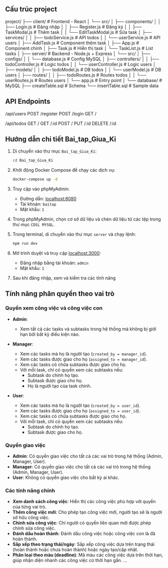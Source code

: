 ## Cấu trúc project

project/
├── client/                  # Frontend - React
│   └── src/
│       ├── components/
│       │   ├── Login.js     # Đăng nhập
│       │   ├── Register.js  # Đăng ký
│       │   ├── TaskModal.js # Thêm task
│       │   └── EditTaskModal.js # Sửa task
│       ├── services/
│       │   ├── todoService.js # API todos
│       │   └── userService.js # API users
│       ├── AddTask.js      # Component thêm task
│       ├── App.js          # Component chính
│       ├── Task.js         # Hiển thị task
│       └── TaskList.js     # List tasks
│
├── server/                  # Backend - Node.js + Express
│   └── src/
│       ├── configs/
│       │   └── database.js  # Config MySQL
│       ├── controllers/
│       │   ├── todoController.js # Logic todos
│       │   └── userController.js # Logic users
│       ├── models/
│       │   ├── todoModel.js # DB todos
│       │   └── userModel.js # DB users
│       ├── routes/
│       │   ├── todoRoutes.js # Routes todos
│       │   └── userRoutes.js # Routes users
│       └── app.js           # Entry point
│
└── database/               # MySQL
    ├── createTable.sql    # Schema
    └── insertTable.sql    # Sample data

## API Endpoints

   /api/users
     POST /register
     POST /login
     GET /
   
   /api/todos
     GET /
     GET /:id
     POST /
     PUT /:id
     DELETE /:id

## Hướng dẫn chi tiết Bai_tap_Giua_Ki

1. Di chuyển vào thư mục `Bai_tap_Giua_Ki`:
    ```bash
    cd Bai_tap_Giua_Ki
    ```

2. Khởi động Docker Compose để chạy các dịch vụ:
    ```bash
    docker-compose up -d
    ```

3. Truy cập vào phpMyAdmin:
    - Đường dẫn: [localhost:8080](http://localhost:8844)
    - Tài khoản: `baitap`
    - Mật khẩu: `1`

4. Trong phpMyAdmin, chọn cơ sở dữ liệu và chèn dữ liệu từ các tệp trong thư mục `CDSL MYSQL`.

5. Trong terminal, di chuyển vào thư mục `server` và chạy lệnh: 
    ```bash
    npm run dev
    ```

6. Mở trình duyệt và truy cập [localhost:3000](http://localhost:3000):
    - Đăng nhập bằng tài khoản: `admin`
    - Mật khẩu: `1`

6. Sau khi đăng nhập, xem và kiểm tra các tính năng

## Tính năng phân quyền theo vai trò

### Quyền xem công việc và công việc con

- **Admin**:
  - Xem tất cả các tasks và subtasks trong hệ thống mà không bị giới hạn bởi bất kỳ điều kiện nào.

- **Manager**:
  - Xem các tasks mà họ là người tạo (`created_by = manager_id`).
  - Xem các tasks được giao cho họ (`assigned_to = manager_id`).
  - Xem các tasks có chứa subtasks được giao cho họ.
  - Với mỗi task, chỉ có quyền xem các subtasks nếu:
    - Subtask do chính họ tạo.
    - Subtask được giao cho họ.
    - Họ là người tạo của task chính.

- **User**:
  - Xem các tasks mà họ là người tạo (`created_by = user_id`).
  - Xem các tasks được giao cho họ (`assigned_to = user_id`).
  - Xem các tasks có chứa subtasks được giao cho họ.
  - Với mỗi task, chỉ có quyền xem các subtasks nếu:
    - Subtask do chính họ tạo.
    - Subtask được giao cho họ.

### Quyền giao việc

- **Admin**: Có quyền giao việc cho tất cả các vai trò trong hệ thống (Admin, Manager, User).
- **Manager**: Có quyền giao việc cho tất cả các vai trò trong hệ thống (Admin, Manager, User).
- **User**: Không có quyền giao việc cho bất kỳ ai khác.

### Các tính năng chính

- **Xem danh sách công việc**: Hiển thị các công việc phù hợp với quyền của từng vai trò.
- **Thêm công việc mới**: Cho phép tạo công việc mới, người tạo sẽ là người sở hữu công việc.
- **Chỉnh sửa công việc**: Chỉ người có quyền liên quan mới được phép chỉnh sửa công việc.
- **Đánh dấu hoàn thành**: Đánh dấu công việc hoặc công việc con là đã hoàn thành.
- **Sắp xếp theo trạng thái/ngày**: Sắp xếp công việc dựa trên trạng thái (hoàn thành hoặc chưa hoàn thành) hoặc ngày tạo/cập nhật.
- **Phân loại theo màu (deadline)**: Mã màu các công việc dựa trên thời hạn, giúp nhận diện nhanh các công việc có thời hạn gần.
...

